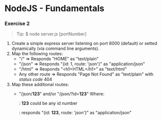 # NodeJS - Fundamentals #

### Exercise 2 ###

>
> Tip:
> $ node server.js [portNumber]
>

1. Create a simple express server listening on port 8000 (default) or setted dynamically (via command line arguments).
1. Map the following routes:
    * "/" => Responds "HOME" as "text/plain"
    * "/json" => Responds "{id: 1, route: 'json'}" as "application/json"
    * "/html" => Responds "&lt;h1&gt;HTML&lt;/h1&gt;" as "text/html"
    * Any other route => Responds "Page Not Found" as "text/plain" with _status code_ 404
1. Map these additional routes:
    * "/json/**123**" and/or "/json/?id=**123**" Where:

        : **123** could be any id number

        : responds "{id: **123**, route: 'json'}" as "application/json"
